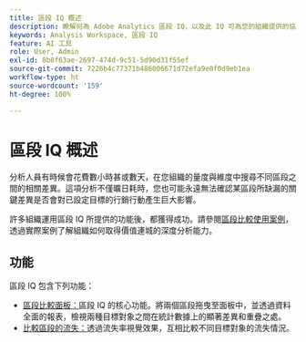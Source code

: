 ```yaml
---
title: 區段 IQ 概述
description: 瞭解何為 Adobe Analytics 區段 IQ，以及此 IQ 可為您的組織提供的協助。
keywords: Analysis Workspace, 區段 IQ
feature: AI 工具
role: User, Admin
exl-id: 8b8f63ae-2697-474d-9c51-5d90d31f55ef
source-git-commit: 7226b4c77371b486006671d72efa9e0f0d9eb1ea
workflow-type: ht
source-wordcount: '159'
ht-degree: 100%

---
```


# 區段 IQ 概述

分析人員有時候會花費數小時甚或數天，在您組織的量度與維度中搜尋不同區段之間的相關差異。這項分析不僅曠日耗時，您也可能永遠無法確認某區段所缺漏的關鍵差異是否會對已設定目標的行銷行動產生巨大影響。

許多組織運用區段 IQ 所提供的功能後，都獲得成功。請參閱[區段比較使用案例](c-panels/c-segment-comparison/segment-compare-use-cases.md)，透過實際案例了解組織如何取得價值連城的深度分析能力。

## 功能

區段 IQ 包含下列功能：

* [區段比較面板：](c-panels/c-segment-comparison/segment-comparison.md)區段 IQ 的核心功能。將兩個區段拖曳至面板中，並透過資料全面的報表，檢視兩種目標對象之間在統計數據上的顯著差異和重疊之處。
* [比較區段的流失：](visualizations/fallout/compare-segments-fallout.md)透過流失率視覺效果，互相比較不同目標對象的流失情況。
